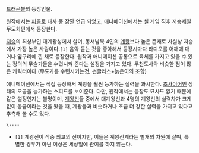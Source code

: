 [드래곤볼](%EB%93%9C%EB%9E%98%EA%B3%A4%EB%B3%BC.md)의 등장인물.

원작에서는 [피콜로](%ED%94%BC%EC%BD%9C%EB%A1%9C.md) 대사 중 잠깐 언급 되었고, 애니메이션에서는 셀 게임
직후 저승제일무도회편에서 등장한다.

[저승](%EC%A0%80%EC%8A%B9%28%EB%93%9C%EB%9E%98%EA%B3%A4%EB%B3%BC%29.md)의 최상부인
대계왕성에서 살며, 동서남북 4인의
[계왕](%EA%B3%84%EC%99%95%28%EB%93%9C%EB%9E%98%EA%B3%A4%EB%B3%BC%29.md)보다 높은
존재로 사실상 저승에서 가장 높은 사람이다.`[1]` 음악 듣는 것을 좋아해서 등장시마다 라디오를 어깨에 매거나 옆구리에 낀 채로 등장한다.
원작과 애니메이션 공통으로 육체를 가지고 있을 수 있는 정의의 무술가들을 수련시켜 준다는 설정을 가지고 있다. 무천도사와 비슷한 점이 많은
캐릭터이다.(무도가를 수련시키는것, 썬글라스+늙은이의 조합)

애니메이션에서는 직접 등장해서 계왕을 훨씬 능가하는 실력을 과시한다.
[초사이어인](%EC%B4%88%EC%82%AC%EC%9D%B4%EC%96%B4%EC%9D%B8.md) 상태의 오공을 능가하는 스피드를
보여준다. 다만, 원작에서는 등장도 묘사도 없기 때문에 같은 설정인지는 불명이며,
[계왕신](%EA%B3%84%EC%99%95%EC%8B%A0.md)들 중에서 대계왕신과 4명의 계왕신의 실력차가 크게 없이 동급이라는
것을 봤을 때, 계왕들과 비슷하거나 조금 더 강한 실력을 가지고 있다고 추측해 볼 수도 있다.

`\----`

  * `[1]` 계왕신이 작중 최고의 신이지만, 이들은 계왕신계라는 별개의 차원에 살며, 특별한 경우가 아닌 이상은 세상일에 관여를 하지 않는다.

